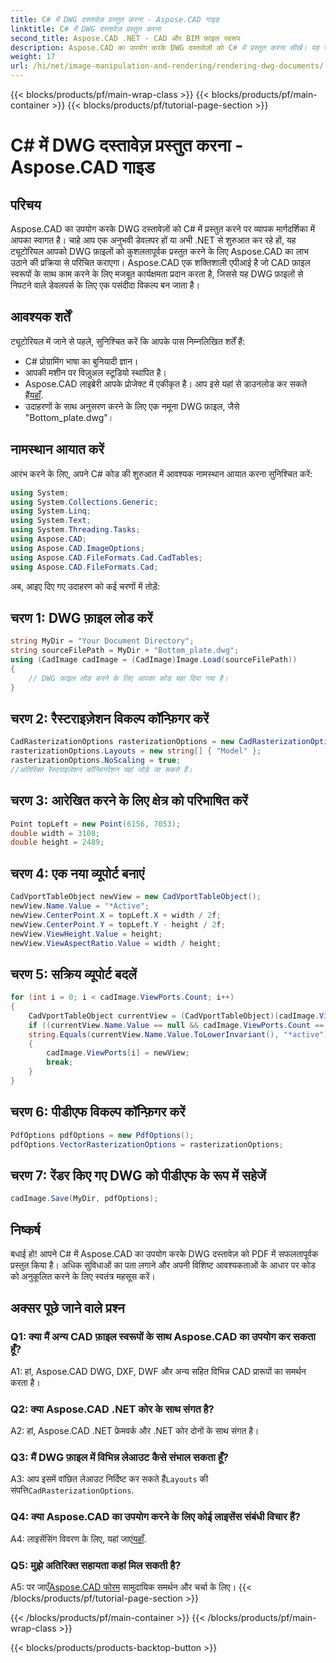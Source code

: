 ```yaml
---
title: C# में DWG दस्तावेज़ प्रस्तुत करना - Aspose.CAD गाइड
linktitle: C# में DWG दस्तावेज़ प्रस्तुत करना
second_title: Aspose.CAD .NET - CAD और BIM फ़ाइल स्वरूप
description: Aspose.CAD का उपयोग करके DWG दस्तावेज़ों को C# में प्रस्तुत करना सीखें। यह चरण-दर-चरण मार्गदर्शिका कोड उदाहरणों के साथ आयात करना, कॉन्फ़िगर करना और सहेजना शामिल करती है।
weight: 17
url: /hi/net/image-manipulation-and-rendering/rendering-dwg-documents/
---
```


{{< blocks/products/pf/main-wrap-class >}}
{{< blocks/products/pf/main-container >}}
{{< blocks/products/pf/tutorial-page-section >}}

# C# में DWG दस्तावेज़ प्रस्तुत करना - Aspose.CAD गाइड

## परिचय

Aspose.CAD का उपयोग करके DWG दस्तावेज़ों को C# में प्रस्तुत करने पर व्यापक मार्गदर्शिका में आपका स्वागत है। चाहे आप एक अनुभवी डेवलपर हों या अभी .NET से शुरुआत कर रहे हों, यह ट्यूटोरियल आपको DWG फ़ाइलों को कुशलतापूर्वक प्रस्तुत करने के लिए Aspose.CAD का लाभ उठाने की प्रक्रिया से परिचित कराएगा। Aspose.CAD एक शक्तिशाली एपीआई है जो CAD फ़ाइल स्वरूपों के साथ काम करने के लिए मजबूत कार्यक्षमता प्रदान करता है, जिससे यह DWG फ़ाइलों से निपटने वाले डेवलपर्स के लिए एक पसंदीदा विकल्प बन जाता है।

## आवश्यक शर्तें

ट्यूटोरियल में जाने से पहले, सुनिश्चित करें कि आपके पास निम्नलिखित शर्तें हैं:

- C# प्रोग्रामिंग भाषा का बुनियादी ज्ञान।
- आपकी मशीन पर विज़ुअल स्टूडियो स्थापित है।
-  Aspose.CAD लाइब्रेरी आपके प्रोजेक्ट में एकीकृत है। आप इसे यहां से डाउनलोड कर सकते हैं[यहाँ](https://releases.aspose.com/cad/net/).
- उदाहरणों के साथ अनुसरण करने के लिए एक नमूना DWG फ़ाइल, जैसे "Bottom_plate.dwg"।

## नामस्थान आयात करें

आरंभ करने के लिए, अपने C# कोड की शुरुआत में आवश्यक नामस्थान आयात करना सुनिश्चित करें:

```csharp
using System;
using System.Collections.Generic;
using System.Linq;
using System.Text;
using System.Threading.Tasks;
using Aspose.CAD;
using Aspose.CAD.ImageOptions;
using Aspose.CAD.FileFormats.Cad.CadTables;
using Aspose.CAD.FileFormats.Cad;
```

अब, आइए दिए गए उदाहरण को कई चरणों में तोड़ें:

## चरण 1: DWG फ़ाइल लोड करें

```csharp
string MyDir = "Your Document Directory";
string sourceFilePath = MyDir + "Bottom_plate.dwg";
using (CadImage cadImage = (CadImage)Image.Load(sourceFilePath))
{
    // DWG फ़ाइल लोड करने के लिए आपका कोड यहां दिया गया है।
}
```

## चरण 2: रैस्टराइज़ेशन विकल्प कॉन्फ़िगर करें

```csharp
CadRasterizationOptions rasterizationOptions = new CadRasterizationOptions();
rasterizationOptions.Layouts = new string[] { "Model" };
rasterizationOptions.NoScaling = true;
//अतिरिक्त रैस्टराइज़ेशन कॉन्फ़िगरेशन यहां जोड़े जा सकते हैं।
```

## चरण 3: आरेखित करने के लिए क्षेत्र को परिभाषित करें

```csharp
Point topLeft = new Point(6156, 7053);
double width = 3108;
double height = 2489;
```

## चरण 4: एक नया व्यूपोर्ट बनाएं

```csharp
CadVportTableObject newView = new CadVportTableObject();
newView.Name.Value = "*Active";
newView.CenterPoint.X = topLeft.X + width / 2f;
newView.CenterPoint.Y = topLeft.Y - height / 2f;
newView.ViewHeight.Value = height;
newView.ViewAspectRatio.Value = width / height;
```

## चरण 5: सक्रिय व्यूपोर्ट बदलें

```csharp
for (int i = 0; i < cadImage.ViewPorts.Count; i++)
{
    CadVportTableObject currentView = (CadVportTableObject)(cadImage.ViewPorts[i]);
    if ((currentView.Name.Value == null && cadImage.ViewPorts.Count == 1) ||
    string.Equals(currentView.Name.Value.ToLowerInvariant(), "*active"))
    {
        cadImage.ViewPorts[i] = newView;
        break;
    }
}
```

## चरण 6: पीडीएफ विकल्प कॉन्फ़िगर करें

```csharp
PdfOptions pdfOptions = new PdfOptions();
pdfOptions.VectorRasterizationOptions = rasterizationOptions;
```

## चरण 7: रेंडर किए गए DWG को पीडीएफ के रूप में सहेजें

```csharp
cadImage.Save(MyDir, pdfOptions);
```

## निष्कर्ष

बधाई हो! आपने C# में Aspose.CAD का उपयोग करके DWG दस्तावेज़ को PDF में सफलतापूर्वक प्रस्तुत किया है। अधिक सुविधाओं का पता लगाने और अपनी विशिष्ट आवश्यकताओं के आधार पर कोड को अनुकूलित करने के लिए स्वतंत्र महसूस करें।

## अक्सर पूछे जाने वाले प्रश्न

### Q1: क्या मैं अन्य CAD फ़ाइल स्वरूपों के साथ Aspose.CAD का उपयोग कर सकता हूँ?

A1: हां, Aspose.CAD DWG, DXF, DWF और अन्य सहित विभिन्न CAD प्रारूपों का समर्थन करता है।

### Q2: क्या Aspose.CAD .NET कोर के साथ संगत है?

A2: हां, Aspose.CAD .NET फ्रेमवर्क और .NET कोर दोनों के साथ संगत है।

### Q3: मैं DWG फ़ाइल में विभिन्न लेआउट कैसे संभाल सकता हूँ?

 A3: आप इसमें वांछित लेआउट निर्दिष्ट कर सकते हैं`Layouts` की संपत्ति`CadRasterizationOptions`.

### Q4: क्या Aspose.CAD का उपयोग करने के लिए कोई लाइसेंस संबंधी विचार हैं?

 A4: लाइसेंसिंग विवरण के लिए, यहां जाएं[यहाँ](https://purchase.aspose.com/buy).

### Q5: मुझे अतिरिक्त सहायता कहां मिल सकती है?

A5: पर जाएँ[Aspose.CAD फोरम](https://forum.aspose.com/c/cad/19) सामुदायिक समर्थन और चर्चा के लिए।
{{< /blocks/products/pf/tutorial-page-section >}}

{{< /blocks/products/pf/main-container >}}
{{< /blocks/products/pf/main-wrap-class >}}

{{< blocks/products/products-backtop-button >}}
